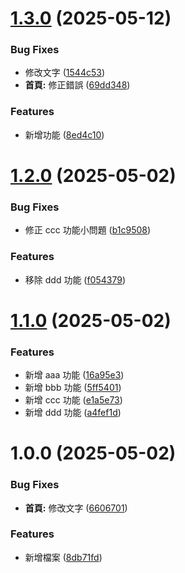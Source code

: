 # [1.3.0](https://github.com/hank5678/vvvv/compare/v1.2.0...v1.3.0) (2025-05-12)


### Bug Fixes

* 修改文字 ([1544c53](https://github.com/hank5678/vvvv/commit/1544c53746d79fa8d8ab542bb3543e4c213afcc1))
* **首頁:** 修正錯誤 ([69dd348](https://github.com/hank5678/vvvv/commit/69dd3488446525fcf548f93a7587fd6e12904dc2))


### Features

* 新增功能 ([8ed4c10](https://github.com/hank5678/vvvv/commit/8ed4c105a45bb4f6446205da2ea157abb9c75293))

# [1.2.0](https://github.com/hank5678/vvvv/compare/v1.1.0...v1.2.0) (2025-05-02)


### Bug Fixes

* 修正 ccc 功能小問題 ([b1c9508](https://github.com/hank5678/vvvv/commit/b1c9508aec49a7ed41dedf83faf3befea0159a65))


### Features

* 移除 ddd 功能 ([f054379](https://github.com/hank5678/vvvv/commit/f0543798595c85117a1b93575d2968de35dda59d))

# [1.1.0](https://github.com/hank5678/vvvv/compare/v1.0.0...v1.1.0) (2025-05-02)


### Features

* 新增 aaa 功能 ([16a95e3](https://github.com/hank5678/vvvv/commit/16a95e3aeff230386e7868919d7f89a003428f00))
* 新增 bbb 功能 ([5ff5401](https://github.com/hank5678/vvvv/commit/5ff54019b453cfc00195063645f3121ba166b3cf))
* 新增 ccc 功能 ([e1a5e73](https://github.com/hank5678/vvvv/commit/e1a5e7384b4d1ebbddfe4b76a59121fe725886e5))
* 新增 ddd 功能 ([a4fef1d](https://github.com/hank5678/vvvv/commit/a4fef1d7e8135dee47ff17d0a2d9e42675e79701))

# 1.0.0 (2025-05-02)


### Bug Fixes

* **首頁:** 修改文字 ([6606701](https://github.com/hank5678/vvvv/commit/660670153625904882ea76c1086e63a3e13c9929))


### Features

* 新增檔案 ([8db71fd](https://github.com/hank5678/vvvv/commit/8db71fd7d02728887a11b546152e853d006933ad))
